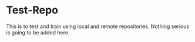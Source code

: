 # Test-Repo
This is to test and train using local and remote repositories. Nothing serious is going to be added here.
